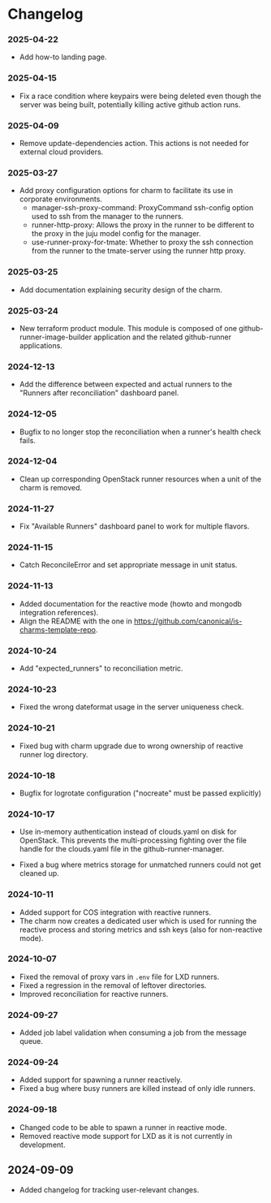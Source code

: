 # Changelog

### 2025-04-22

- Add how-to landing page.

### 2025-04-15

- Fix a race condition where keypairs were being deleted even though the server was being built, potentially killing active github action runs.

### 2025-04-09

- Remove update-dependencies action. This actions is not needed for external cloud providers.

### 2025-03-27

- Add proxy configuration options for charm to facilitate its use in corporate environments.
  - manager-ssh-proxy-command: ProxyCommand ssh-config option used to ssh from the manager to the runners.
  - runner-http-proxy: Allows the proxy in the runner to be different to the proxy in the
    juju model config for the manager.
  - use-runner-proxy-for-tmate: Whether to proxy the ssh connection from the runner to the tmate-server
    using the runner http proxy.

### 2025-03-25

- Add documentation explaining security design of the charm.

### 2025-03-24

- New terraform product module. This module is composed of one github-runner-image-builder application and the related
github-runner applications.

### 2024-12-13

- Add the difference between expected and actual runners to the "Runners after reconciliation" dashboard panel.

### 2024-12-05

- Bugfix to no longer stop the reconciliation when a runner's health check fails.

### 2024-12-04

- Clean up corresponding OpenStack runner resources when a unit of the charm is removed.

### 2024-11-27

- Fix "Available Runners" dashboard panel to work for multiple flavors.

### 2024-11-15

- Catch ReconcileError and set appropriate message in unit status.

### 2024-11-13

- Added documentation for the reactive mode (howto and mongodb integration references).
- Align the README with the one in https://github.com/canonical/is-charms-template-repo.

### 2024-10-24

- Add "expected_runners" to reconciliation metric.

### 2024-10-23

- Fixed the wrong dateformat usage in the server uniqueness check.

### 2024-10-21

- Fixed bug with charm upgrade due to wrong ownership of reactive runner log directory.

### 2024-10-18

- Bugfix for logrotate configuration ("nocreate" must be passed explicitly)

### 2024-10-17

- Use in-memory authentication instead of clouds.yaml on disk for OpenStack. This prevents
the multi-processing fighting over the file handle for the clouds.yaml file in the github-runner-manager.

- Fixed a bug where metrics storage for unmatched runners could not get cleaned up.

### 2024-10-11

- Added support for COS integration with reactive runners.
- The charm now creates a dedicated user which is used for running the reactive process and 
  storing metrics and ssh keys (also for non-reactive mode).

### 2024-10-07

- Fixed the removal of proxy vars in `.env` file for LXD runners.
- Fixed a regression in the removal of leftover directories.
- Improved reconciliation for reactive runners.

### 2024-09-27

- Added job label validation when consuming a job from the message queue.

### 2024-09-24

- Added support for spawning a runner reactively.
- Fixed a bug where busy runners are killed instead of only idle runners.

### 2024-09-18

- Changed code to be able to spawn a runner in reactive mode.
- Removed reactive mode support for LXD as it is not currently in development.

## 2024-09-09

- Added changelog for tracking user-relevant changes.